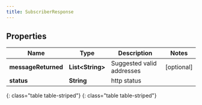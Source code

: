 ```yaml
---
title: SubscriberResponse
---
```


## Properties

| Name | Type | Description | Notes |
| ------------ | ------------- | ------------- | ------------- |
| **messageReturned** | **List&lt;String&gt;** | Suggested valid addresses |  [optional] |
| **status** | **String** | http status |  |
{: class="table table-striped"}
{: class="table table-striped"}


